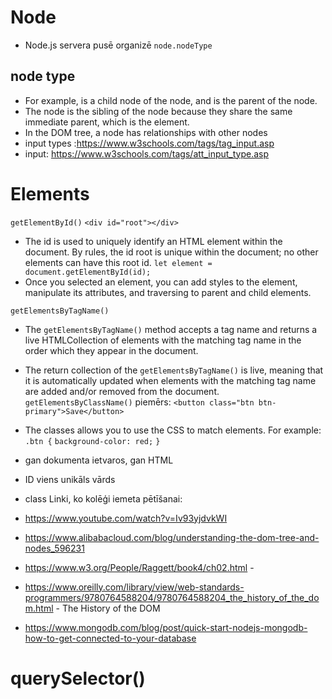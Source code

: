 # Node
* Node.js servera pusē organizē
```node.nodeType```
## node type
* For example, <body> is a child node of the <html> node, and <html> is the parent of the <body> node.
* The <body> node is the sibling of the <head> node because they share the same immediate parent, which is the <html> element.
* In the DOM tree, a node has relationships with other nodes
* input types :https://www.w3schools.com/tags/tag_input.asp
* input: https://www.w3schools.com/tags/att_input_type.asp
# Elements
 ```getElementById()```
``` <div id="root"></div> ```
* The id is used to uniquely identify an HTML element within the document. By rules, the id root is unique within the document; no other elements can have this root id.
```let element = document.getElementById(id); ```
* Once you selected an element, you can add styles to the element, manipulate its attributes, and traversing to parent and child elements.

```getElementsByTagName() ```
* The ```getElementsByTagName()``` method accepts a tag name and returns a live HTMLCollection of elements with the matching tag name in the order which they appear in the document.
* The return collection of the ```getElementsByTagName()``` is live, meaning that it is automatically updated when elements with the matching tag name are added and/or removed from the document.
```getElementsByClassName()``` 
piemērs:
```<button class="btn btn-primary">Save</button>```
* The classes allows you to use the CSS to match elements. For example:
```.btn {```
   ```background-color: red;```
``` } ``` 
* gan dokumenta ietvaros, gan HTML

* ID viens unikāls vārds
* class
Linki, ko kolēģi iemeta pētīšanai:
* https://www.youtube.com/watch?v=Iv93yjdvkWI
* https://www.alibabacloud.com/blog/understanding-the-dom-tree-and-nodes_596231
* https://www.w3.org/People/Raggett/book4/ch02.html -
* https://www.oreilly.com/library/view/web-standards-programmers/9780764588204/9780764588204_the_history_of_the_dom.html - The History of the DOM
* https://www.mongodb.com/blog/post/quick-start-nodejs-mongodb-how-to-get-connected-to-your-database

# querySelector()